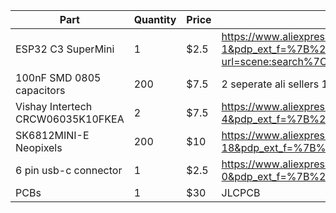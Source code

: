 | Part                                         | Quantity | Price    | Link     |
| -------------------------------------------- | -------- | -------- | -------- |
| ESP32 C3 SuperMini                           | 1        | $2.5     | https://www.aliexpress.com/item/1005007987843178.html?algo_pvid=332b0dfe-0b60-4359-91af-c06da72a52c8&algo_exp_id=332b0dfe-0b60-4359-91af-c06da72a52c8-1&pdp_ext_f=%7B%22order%22:%2216416%22,%22eval%22:%221%22,%22orig_sl_item_id%22:%221005007987843178%22,%22orig_item_id%22:%221005008238241339%22%7D&pdp_npi=4@dis!USD!7.17!0.99!!!52.22!7.23!@2101c5b217443896553644626e69ed!12000043168852730!sea!CA!6304712323!ABX&curPageLogUid=mqn28sV4FYs2&utparam-url=scene:search%7Cquery_from:|
| 100nF SMD 0805 capacitors                    | 200      | $7.5     | 2 seperate ali sellers 100x each
| Vishay Intertech CRCW06035K10FKEA            | 2        | $7.5     | https://www.aliexpress.com/item/1005006247334191.html?algo_pvid=7d320546-e007-4f6e-aa81-00431b932f27&algo_exp_id=7d320546-e007-4f6e-aa81-00431b932f27-4&pdp_ext_f=%7B%22order%22:%22277%22,%22eval%22:%221%22%7D&pdp_npi=4@dis!USD!4.65!0.99!!!33.85!7.20!@210318e817444105720651346e6fbe!12000036455686366!sea!CA!6304712323!ABX&curPageLogUid=aU00S5CGtkbi&utparam-url=scene:search%7Cquery_from: |
| SK6812MINI-E Neopixels                       | 200      | $10      | https://www.aliexpress.com/item/1005005193716172.html?algo_pvid=556f574e-e650-4706-95a6-e5a3b5250204&algo_exp_id=556f574e-e650-4706-95a6-e5a3b5250204-18&pdp_ext_f=%7B%22order%22:%22266%22,%22eval%22:%221%22%7D&pdp_npi=4@dis!USD!3.70!0.99!!!26.96!7.22!@2101c59117443890138441848e07c7!12000032072424634!sea!CA!6304712323!ABX&curPageLogUid=Ad71sDWLdh2A&utparam-url=scene:search%7Cquery_from:|
| 6 pin usb-c connector                        | 1        | $2.5     | https://www.aliexpress.com/item/1005007419369264.html?algo_pvid=3acb6af2-c102-4825-bda3-b32005c23f87&algo_exp_id=3acb6af2-c102-4825-bda3-b32005c23f87-0&pdp_ext_f=%7B%22order%22:%222363%22,%22eval%22:%221%22%7D&pdp_npi=4@dis!USD!1.66!0.99!!!1.66!0.99!@2103244417443897713562086e69c1!12000040675429659!sea!CA!6304712323!ABX&curPageLogUid=qyODN8aMuhwq&utparam-url=scene:search%7Cquery_from:
| PCBs                                         | 1        | $30      | JLCPCB
